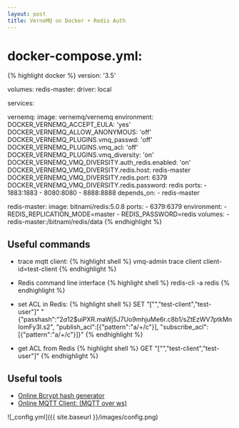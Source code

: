 ```yaml
---
layout: post
title: VerneMQ on Docker + Redis Auth 
---
```


# docker-compose.yml:
{% highlight docker %}
version: '3.5'

volumes:
  redis-master:
    driver: local

services:

  vernemq:
    image: vernemq/vernemq
    environment:
      DOCKER_VERNEMQ_ACCEPT_EULA: 'yes'
      DOCKER_VERNEMQ_ALLOW_ANONYMOUS: 'off'
      DOCKER_VERNEMQ_PLUGINS.vmq_passwd: 'off'
      DOCKER_VERNEMQ_PLUGINS.vmq_acl: 'off'
      DOCKER_VERNEMQ_PLUGINS.vmq_diversity: 'on'
      DOCKER_VERNEMQ_VMQ_DIVERSITY.auth_redis.enabled: 'on'
      DOCKER_VERNEMQ_VMQ_DIVERSITY.redis.host: redis-master
      DOCKER_VERNEMQ_VMQ_DIVERSITY.redis.port: 6379
      DOCKER_VERNEMQ_VMQ_DIVERSITY.redis.password: redis
    ports:
      - 1883:1883
      - 8080:8080
      - 8888:8888
    depends_on:
      - redis-master

  redis-master:
    image: bitnami/redis:5.0.8
    ports:
      - 6379:6379
    environment:
      - REDIS_REPLICATION_MODE=master
      - REDIS_PASSWORD=redis
    volumes:
      - redis-master:/bitnami/redis/data
{% endhighlight %}

## Useful commands

- trace mqtt client:
{% highlight shell %}
vmq-admin trace client client-id=test-client
{% endhighlight %}

- Redis command line interface
{% highlight shell %}
redis-cli -a redis
{% endhighlight %}

- set ACL in Redis:
{% highlight shell %}
SET "[\"\",\"test-client\",\"test-user\"]" "{\"passhash\":\"$2a$12$uiPXR.maWj5J7Uo9mhjuMe6r.c8b1/sZtEzWV7ptkMnIomFy3l.s2\", \"publish_acl\":[{\"pattern\":\"a/+/c\"}], \"subscribe_acl\":[{\"pattern\":\"a/+/c\"}]}"
{% endhighlight %}

- get ACL from Redis
{% highlight shell %}
GET "[\"\",\"test-client\",\"test-user\"]"
{% endhighlight %}

## Useful tools
- [Online Bcrypt hash generator](https://8gwifi.org/bccrypt.jsp)
- [Online MQTT Client: (MQTT over ws)](http://www.hivemq.com/demos/websocket-client/)


![_config.yml]({{ site.baseurl }}/images/config.png)

